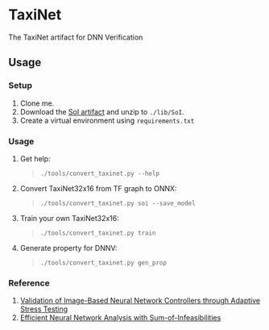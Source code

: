 # TaxiNet
The TaxiNet artifact for DNN Verification

## Usage
### Setup
1. Clone me.
2. Download the [SoI artifact](https://zenodo.org/record/6109456/) and unzip to `./lib/SoI`.
3. Create a virtual environment using `requirements.txt`
### Usage
1. Get help:
    >`./tools/convert_taxinet.py --help`
2. Convert TaxiNet32x16 from TF graph to ONNX:
    >`./tools/convert_taxinet.py soi --save_model`
3. Train your own TaxiNet32x16:
    >`./tools/convert_taxinet.py train`
4. Generate property for DNNV:
    >`./tools/convert_taxinet.py gen_prop`
### Reference
1. [Validation of Image-Based Neural Network Controllers through Adaptive Stress Testing](https://arxiv.org/abs/2003.02381)
2. [Efficient Neural Network Analysis with Sum-of-Infeasibilities](https://arxiv.org/abs/2203.11201)